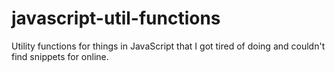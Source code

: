 # javascript-util-functions
Utility functions for things in JavaScript that I got tired of doing and couldn't find snippets for online.
